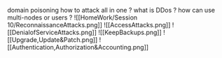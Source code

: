 domain poisoning
how to attack all in one ?
what is DDos ?
how can use multi-nodes or users ?
![[HomeWork/Session 10/ReconnaissanceAttacks.png]]
![[AccessAttacks.png]]
![[DenialofServiceAttacks.png]]
![[KeepBackups.png]]
![[Upgrade,Update&Patch.png]]
![[Authentication,Authorization&Accounting.png]]
